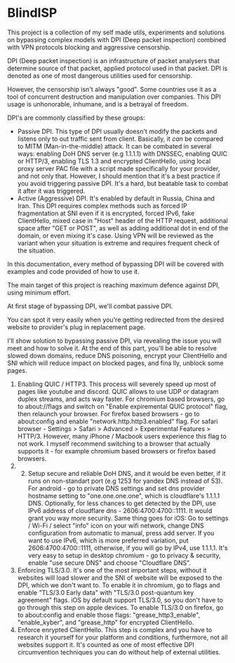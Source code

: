  # BlindISP  
 This project is a collection of my self made utils, experiments and solutions on bypassing complex models with DPI (Deep packet inspection) combined with VPN protocols blocking and aggressive censorship. 
 
 DPI (Deep packet inspection) is an infrastructure of packet analysers that determine source of that packet, applied protocol used in that packet. DPI is denoted as one of most dangerous utilities used for censorship. 
 
 However, the censorship isn't always "good". Some countries use it as a tool of concurrent destruction and manipulation over companies.  This DPI usage is unhonorable, inhumane, and is a betrayal of freedom. 
 
 DPI's are commonly classified by these groups:
 - Passive DPI. This type of DPI usually doesn't modify the packets and listens only to out traffic sent from client. Basically, it *can* be compared to MITM (Man-in-the-middle) attack. It can be combated in several ways: enabling DoH DNS server (e.g 1.1.1.1) with DNSSEC, enabling QUIC or HTTP/3, enabling TLS 1.3 and encrypted ClientHello, using local proxy server PAC file with a script made specifically for your provider, and not only that. However, I should mention that it's a best practice if you avoid triggering passive DPI. It's a hard, but beatable task to combat it after it was triggered.
 - Active (Aggressive) DPI. It's enabled by default in Russia, China and Iran. This DPI requires complex methods such as forced IP fragmentation at SNI even if it is encrypted, forced IPv6, fake ClientHello, mixed case in "Host" header of the HTTP request, additional space after "GET or POST", as well as adding additional dot in end of the domain, or even mixing it's case. Using VPN will be reviewed as the variant when your situation is extreme and requires frequent check of the situation.

In this documentation, every method of bypassing DPI will be covered with examples and code provided of how to use it.

The main target of this project is reaching maximum defence against DPI, using minimum effort.  

At first stage of bypassing DPI, we'll combat passive DPI.

You can spot it very easily when you're getting redirected from the desired website to provider's plug in replacement page.  

I'll show solution to bypassing passive DPI, via revealing the issue you will meet and how to solve it. At the end of this part, you'll be able to resolve slowed down domains, reduce DNS poisoning, encrypt your ClientHello and SNI which will reduce impact on blocked pages, and fina lly, unblock some pages. 

1. Enabling QUIC / HTTP3. This process will severely speed up most of pages like youtube and discord. QUIC allows to use UDP or datagram duplex streams, and acts way faster. For chromium based browsers, go to about://flags and switch on "Enable expiremental QUIC protocol" flag, then relaunch your browser. For firefox based browsers - go to about:config and enable "network.http.http3.enabled" flag. For safari browser - Settings > Safari > Advanced > Experimental Features > HTTP/3. However, many iPhone / Macbook users experience this flag to not work. I myself recommend switching to a browser that actually supports it - for example chromium based browsers or firefox based browsers.
2. 2. Setup secure and reliable DoH DNS, and it would be even better, if it runs on non-standart port (e.g 1253 for yandex DNS instead of 53). For android - go to private DNS settings and set dns provider hostname setting to "one.one.one.one", which is cloudflare's 1.1.1.1 DNS. Optionally, for less chances to get detected by the DPI, use IPv6 address of cloudflare dns -  2606:4700:4700::1111. It would grant you way more security. Same thing goes for iOS: Go to settings / Wi-Fi / select "info" icon on your wifi network, change DNS configuration from automatic to manual, press add server. If you want to use IPv6, which is more preferred variation, put  2606:4700:4700::1111, otherwise, if you will go by IPv4, use 1.1.1.1. It's very easy to setup in desktop chromium - go to privacy & security, enable "use secure DNS" and choose "Cloudflare DNS".
3. Enforcing TLS/3.0. It's one of the most important steps, without it websites will load slower and the SNI of website will be exposed to the DPI, which we don't want to.  To enable it in chromium, go to flags and enable "TLS/3.0 Early data" with "TLS/3.0 post-quantum key agreement" flags. iOS by default support TLS/3.0, so you don't have to go through this step on apple devices. To enable TLS/3.0 on firefox, go to about:config and enable those flags: "grease_http3_enable", "enable_kyber", and "grease_http" for encrypted ClientHello.
4. Enforce enrypted ClientHello. This step is complex and you have to research it yourself for your platform and conditions, furthermore, not all websites support it. It's counted as one of most effective DPI circumvention techniques you can do without help of external utilities.      
